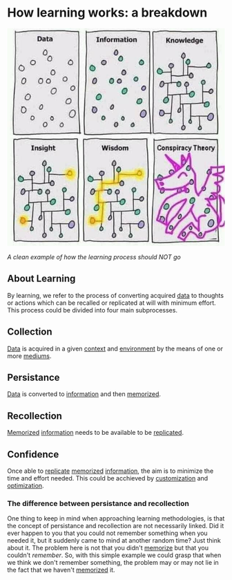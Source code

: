 # How learning works: a breakdown

![](/assets/images/learning.png)

_A clean example of how the learning process should NOT go_

## About Learning

By learning, we refer to the process of converting acquired [data](/learning/data.md) to thoughts or actions which can be recalled or replicated at will with minimum effort.
This process could be divided into four main subprocesses.

## Collection

[Data](/learning/data.md) is acquired in a given [context](/learning/data/context.md) and [environment](/learning/data/environment.md) by the means of one or more [mediums](/learning/data/medium.md).

## Persistance

[Data](/learning/data.md) is converted to [information](/learning/information.md) and then [memorized](/learning/memorization.md).

## Recollection

[Memorized](/learning/memorization.md) [information](/learning/information.md) needs to be available to be [replicated](/learning/replication.md).

## Confidence

Once able to [replicate](/learning/replication.md) [memorized](/learning/memorization.md) [information](/learning/information.md), the aim is to minimize the time and effort needed. This could be acchieved by [customization](/learning/customization.md) and [optimization](/learning/optimization.md).

### The difference between persistance and recollection

One thing to keep in mind when approaching learning methodologies, is that the concept of persistance and recollection are not necessarily linked. Did it ever happen to you that you could not remember something when you needed it, but it suddenly came to mind at another random time? Just think about it. The problem here is not that you didn't [memorize](/learning/memorization.md) but that you couldn't _remember_. So, with this simple example we could grasp that when we think we don't remember something, the problem may or may not lie in the fact that we haven't [memorized](/learning/memorization.md) it.